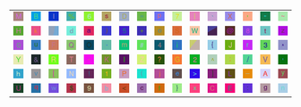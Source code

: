 <table>
<tr>
<td><img src="4D.gif"></td>
<td><img src="42.gif"></td>
<td><img src="6C.gif"></td>
<td><img src="25.gif"></td>
<td><img src="36.gif"></td>
<td><img src="73.gif"></td>
<td><img src="44.gif"></td>
<td><img src="3D.gif"></td>
<td><img src="70.gif"></td>
<td><img src="37.gif"></td>
<td><img src="7C.gif"></td>
<td><img src="60.gif"></td>
<td><img src="58.gif"></td>
<td><img src="2C.gif"></td>
<td><img src="22.gif"></td>
<td><img src="7E.gif"></td>
</tr>
<tr>
<td><img src="48.gif"></td>
<td><img src="6B.gif"></td>
<td><img src="gr2.gif"></td>
<td><img src="64.gif"></td>
<td><img src="61.gif"></td>
<td><img src="29.gif"></td>
<td><img src="35.gif"></td>
<td><img src="2B.gif"></td>
<td><img src="6F.gif"></td>
<td><img src="53.gif"></td>
<td><img src="57.gif"></td>
<td><img src="gr3.gif"></td>
<td><img src="40.gif"></td>
<td><img src="38.gif"></td>
<td><img src="74.gif"></td>
<td><img src="7A.gif"></td>
</tr>
<tr>
<td><img src="30.gif"></td>
<td><img src="75.gif"></td>
<td><img src="46.gif"></td>
<td><img src="51.gif"></td>
<td><img src="4F.gif"></td>
<td><img src="2E.gif"></td>
<td><img src="6D.gif"></td>
<td><img src="23.gif"></td>
<td><img src="34.gif"></td>
<td><img src="69.gif"></td>
<td><img src="gr1.gif"></td>
<td><img src="7B.gif"></td>
<td><img src="4A.gif"></td>
<td><img src="72.gif"></td>
<td><img src="33.gif"></td>
<td><img src="2A.gif"></td>
</tr>
<tr>
<td><img src="59.gif"></td>
<td><img src="26.gif"></td>
<td><img src="52.gif"></td>
<td><img src="54.gif"></td>
<td><img src="2D.gif"></td>
<td><img src="4B.gif"></td>
<td><img src="49.gif"></td>
<td><img src="5A.gif"></td>
<td><img src="3F.gif"></td>
<td><img src="47.gif"></td>
<td><img src="32.gif"></td>
<td><img src="5E.gif"></td>
<td><img src="3B.gif"></td>
<td><img src="2F.gif"></td>
<td><img src="56.gif"></td>
<td><img src="27.gif"></td>
</tr>
<tr>
<td><img src="68.gif"></td>
<td><img src="76.gif"></td>
<td><img src="5B.gif"></td>
<td><img src="4E.gif"></td>
<td><img src="21.gif"></td>
<td><img src="31.gif"></td>
<td><img src="50.gif"></td>
<td><img src="28.gif"></td>
<td><img src="6A.gif"></td>
<td><img src="65.gif"></td>
<td><img src="3E.gif"></td>
<td><img src="5D.gif"></td>
<td><img src="4C.gif"></td>
<td><img src="5F.gif"></td>
<td><img src="41.gif"></td>
<td><img src="79.gif"></td>
</tr>
<tr>
<td><img src="55.gif"></td>
<td><img src="71.gif"></td>
<td><img src="77.gif"></td>
<td><img src="24.gif"></td>
<td><img src="39.gif"></td>
<td><img src="62.gif"></td>
<td><img src="3C.gif"></td>
<td><img src="63.gif"></td>
<td><img src="66.gif"></td>
<td><img src="7D.gif"></td>
<td><img src="78.gif"></td>
<td><img src="43.gif"></td>
<td><img src="45.gif"></td>
<td><img src="3A.gif"></td>
<td><img src="67.gif"></td>
<td><img src="6E.gif"></td>
</tr>
</table>
